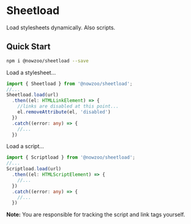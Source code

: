 # Sheetload

Load stylesheets dynamically. Also scripts.

## Quick Start

```bash
npm i @nowzoo/sheetload --save
```

Load a stylesheet...

```ts
import { Sheetload } from '@nowzoo/sheetload';
//...
Sheetload.load(url)
  .then((el: HTMLLinkElement) => {
    //links are disabled at this point...
    el.removeAttribute(el, 'disabled')
  })
  .catch((error: any) => {
    //...
  })
```

Load a script...

```ts
import { Scriptload } from '@nowzoo/sheetload';
//...
Scriptload.load(url)
  .then((el: HTMLScriptElement) => {
    //...
  })
  .catch((error: any) => {
    //...
  })
```

**Note:** You are responsible for tracking the script and link tags yourself.
